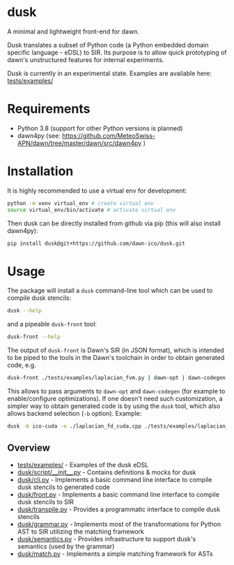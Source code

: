 # dusk

A minimal and lightweight front-end for dawn.

Dusk translates a subset of Python code (a Python embedded domain specific language - eDSL) to SIR. Its purpose is to allow quick
prototyping of dawn's unstructured features for internal experiments.

Dusk is currently in an experimental state. Examples are available here: [tests/examples/](tests/examples/)

# Requirements

  * Python 3.8 (support for other Python versions is planned)
  * dawn4py (see: https://github.com/MeteoSwiss-APN/dawn/tree/master/dawn/src/dawn4py )

# Installation

It is highly recommended to use a virtual env for development:

```bash
python -m venv virtual_env # create virtual env
source virtual_env/bin/activate # activate virtual env
```

Then dusk can be directly installed from github via pip (this will also install dawn4py):

```bash
pip install dusk@git+https://github.com/dawn-ico/dusk.git
```

# Usage

The package will install a `dusk` command-line tool which can be used to compile dusk stencils:

```bash
dusk --help
```

and a pipeable `dusk-front` tool:

```bash
dusk-front --help
```

The output of `dusk-front` is Dawn's SIR (in JSON format), which is intended to be piped to the tools in the Dawn's toolchain in order to obtain generated code, e.g.

```bash
dusk-front ./tests/examples/laplacian_fvm.py | dawn-opt | dawn-codegen -b naive-ico
```

This allows to pass arguments to `dawn-opt` and `dawn-codegen` (for example to enable/configure optimizations).
If one doesn't need such customization, a simpler way to obtain generated code is by using the `dusk` tool, which also allows backend selection (`-b` option). Example:

```bash
dusk -b ico-cuda -o ./laplacian_fd_cuda.cpp ./tests/examples/laplacian_fd.py
```

## Overview
- [tests/examples/](tests/examples/) - Examples of the dusk eDSL
- [dusk/script/\_\_init\_\_.py](dusk/script/__init__.py) - Contains definitions & mocks for dusk
- [dusk/cli.py](dusk/cli.py) - Implements a basic command line interface to compile dusk stencils to generated code
- [dusk/front.py](dusk/front.py) - Implements a basic command line interface to compile dusk stencils to SIR
- [dusk/transpile.py](dusk/transpile.py) - Provides a programmatic interface to compile dusk stencils
- [dusk/grammar.py](dusk/grammar.py) - Implements most of the transformations for Python AST to SIR utilizing the matching framework
- [dusk/semantics.py](dusk/semantics.py) - Provides infrastructure to support dusk's semantics (used by the grammar)
- [dusk/match.py](dusk/match.py) - Implements a simple matching framework for ASTs
